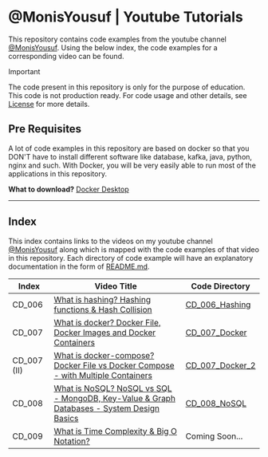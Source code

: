 # @MonisYousuf | Youtube Tutorials
This repository contains code examples from the youtube channel [@MonisYousuf](https://www.youtube.com/@MonisYousuf). Using the below index, the code examples for a corresponding video can be found.

> [!IMPORTANT]  
> The code present in this repository is only for the purpose of education. This code is not production ready. 
> For code usage and other details, see [License](./LICENSE) for more details.

## Pre Requisites
A lot of code examples in this repository are based on docker so that you DON'T have to install different software like
database, kafka, java, python, nginx and such. With Docker, you will be very easily able to run most of the applications
in this repository.

**What to download?** [Docker Desktop](https://www.docker.com/products/docker-desktop/)

___

## Index
This index contains links to the videos on my youtube channel [@MonisYousuf](https://www.youtube.com/@MonisYousuf) along
which is mapped with the code examples of that video in this repository. Each directory of code example will have an explanatory 
documentation in the form of [README.md](README.md).

| Index       | Video Title                                                                                                                              | Code Directory                        |
|-------------|------------------------------------------------------------------------------------------------------------------------------------------|---------------------------------------|
| CD_006      | [What is hashing? Hashing functions & Hash Collision](https://www.youtube.com/watch?v=pMM9cIAFAug)                                       | [CD_006_Hashing](./CD_006_hashing/)   |
| CD_007      | [What is docker? Docker File, Docker Images and Docker Containers](https://www.youtube.com/watch?v=k29FmUcihSA)                          | [CD_007_Docker](./CD_007_docker/)     |
| CD_007 (II) | [What is docker-compose? Docker File vs Docker Compose - with Multiple Containers](https://www.youtube.com/watch?v=BTXfR76WmCw)          | [CD_007_Docker_2](./CD_007_docker_2/) |
| CD_008      | [What is NoSQL? NoSQL vs SQL - MongoDB, Key-Value & Graph Databases - System Design Basics](https://www.youtube.com/watch?v=cz-Z77UxzD8) | [CD_008_NoSQL](./CD_008_NoSQL/)       |
| CD_009      | [What is Time Complexity & Big O Notation?](https://www.youtube.com/watch?v=UCyLiEp-t6w)                                                 | Coming Soon...                        |
